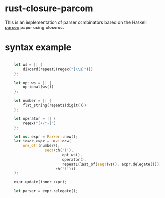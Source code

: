 # rust-closure-parcom

This is an implementation of parser combinators based on the Haskell [parsec](https://hackage.haskell.org/package/parsec) 
paper using closures. 

# syntax example

```rust

    let ws = || {
        discard(repeat1(regex("[\\s]")))
    };

    let opt_ws = || {
        optional(ws())
    };

    let number = || {
        flat_string(repeat1(digit()))
    };

    let operator = || {
        regex("[+/*-]")
    };

    let mut expr = Parser::new();
    let inner_expr = Box::new(
        one_of!(number(),
                  seq!(ch('('),
                          opt_ws(),
                          operator(),
                          repeat1(last_of(seq!(ws(), expr.delegate()))),
                       ch(')')))
    );

    expr.update(inner_expr);

    let parser = expr.delegate();
```
